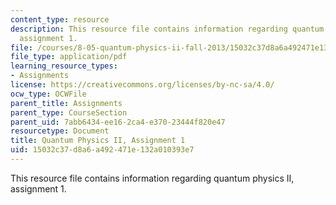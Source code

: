 ```yaml
---
content_type: resource
description: This resource file contains information regarding quantum physics II,
  assignment 1.
file: /courses/8-05-quantum-physics-ii-fall-2013/15032c37d8a6a492471e132a010393e7_MIT8_05F13_ps1.pdf
file_type: application/pdf
learning_resource_types:
- Assignments
license: https://creativecommons.org/licenses/by-nc-sa/4.0/
ocw_type: OCWFile
parent_title: Assignments
parent_type: CourseSection
parent_uid: 7abb6434-ee16-2ca4-e370-23444f820e47
resourcetype: Document
title: Quantum Physics II, Assignment 1
uid: 15032c37-d8a6-a492-471e-132a010393e7
---
```

This resource file contains information regarding quantum physics II, assignment 1.